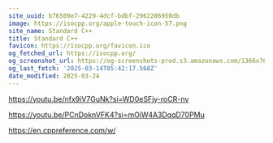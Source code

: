 ```yaml
---
site_uuid: b76509e7-4229-4dcf-bdbf-2962286950db
image: https://isocpp.org/apple-touch-icon-57.png
site_name: Standard C++
title: Standard C++
favicon: https://isocpp.org/favicon.ico
og_fetched_url: https://isocpp.org/
og_screenshot_url: https://og-screenshots-prod.s3.amazonaws.com/1366x768/80/false/7a6848a039365a86f6f6f8b87b846aee3184bce090e9120ea782ece440ef3b69.jpeg
og_last_fetch: '2025-03-14T05:42:17.568Z'
date_modified: 2025-03-24
---
```




https://youtu.be/nfx9iV7GuNk?si=WD0eSFjy-roCR-nv


https://youtu.be/PCnDoknVFK4?si=mOiW4A3DqqD70PMu


https://en.cppreference.com/w/

